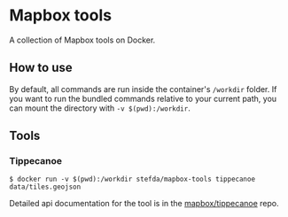 # Mapbox tools

A collection of Mapbox tools on Docker.

## How to use

By default, all commands are run inside the container's `/workdir` folder. If you want to run the bundled commands relative to your current path, you can mount the directory with `-v $(pwd):/workdir`.  

## Tools

### Tippecanoe

`$ docker run -v $(pwd):/workdir stefda/mapbox-tools tippecanoe data/tiles.geojson`

Detailed api documentation for the tool is in the [mapbox/tippecanoe](https://github.com/mapbox/tippecanoe) repo.
 
